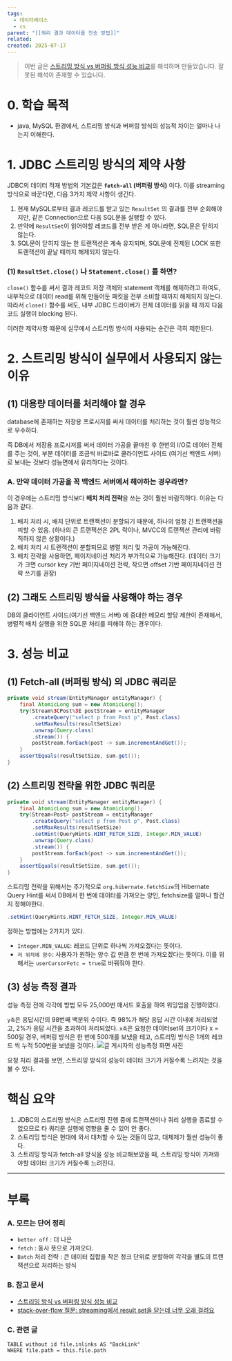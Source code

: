 ```yaml
---
tags:
  - 데이터베이스
  - cs
parent: "[[쿼리 결과 데이터를 전송 방법]]"
related: 
created: 2025-07-17
---
```


> 이번 글은 [스트리밍 방식 vs 버퍼링 방식 성능 비교](https://vladmihalcea.com/how-does-mysql-result-set-streaming-perform-vs-fetching-the-whole-jdbc-resultset-at-once/)를 해석하며 만들었습니다. 잘못된 해석이 존재할 수 있습니다.

# 0. 학습 목적
- java, MySQL 환경에서, 스트리밍 방식과 버퍼링 방식의 성능적 차이는 얼마나 나는지 이해한다.

# 1. JDBC 스트리밍 방식의 제약 사항
JDBC의 데이터 적재 방법의 기본값은 **`fetch-all` (버퍼링 방식)** 이다. 이를 streaming 방식으로 바꾼다면, 다음 3가지 제약 사항이 생긴다.

1. 현재 MySQL로부터 결과 레코드를 받고 있는 `ResultSet` 의 결과를 전부 순회해야지만,  같은 Connection으로 다음 SQL문을 실행할 수 있다.
2. 만약에 `ResultSet`이 읽어야할 레코드를 전부 받은 게 아니라면, SQL문은 닫히지 않는다. 
3. SQL문이 닫히지 않는 한 트랜잭션은 계속 유지되며, SQL문에 전제된 LOCK 또한 트랜잭션이 끝날 때까지 해제되지 않는다. 

### (1) `ResultSet.close()` 나 `Statement.close()` 를 하면?
`close()` 함수를 써서 결과 레코드 저장 객체와 statement 객체를 해제하려고 하여도, 내부적으로 데이터 read를 위해 만들어둔 패킷을 전부 소비할 때까지 해제되지 않는다. 따라서 `close()` 함수를 써도, 내부 JDBC 드라이버가 전제 데이터를 읽을 때 까지 다음 코드 실행이 blocking 된다. 

이러한 제약사항 떄문에 실무에서 스트리밍 방식이 사용되는 순간은 극히 제한된다. 

# 2. 스트리밍 방식이 실무에서 사용되지 않는 이유

## (1) 대용량 데이터를 처리해야 할 경우
database에 존재하는 저장용 프로시저를 써서 데이터를 처리하는 것이 훨씬 성능적으로 우수하다. 

즉 DB에서 저장용 프로시저를 써서 데이터 가공을 끝마친 후 한번의 I/O로 데이터 전체를 주는 것이, 부분 데이터를 조금씩 바로바로 클라이언트 사이드 (여기선 백엔드 서버) 로 보내는 것보다 성능면에서 유리하다는 것이다.

### A. 만약 데이터 가공을 꼭 백엔드 서버에서 해야하는 경우라면? 
이 경우에는 스트리밍 방식보다 **배치 처리 전략**을 쓰는 것이 훨씬 바람직하다. 이유는 다음과 같다. 

1. 배치 처리 시, 배치 단위로 트랜잭션이 분할되기 때문에, 하나의 엄청 긴 트랜잭션을 피할 수 있음.
   (하나의 큰 트랜잭션은 2PL 락이나, MVCC의 트랜잭션 관리에 바람직하지 않은 상황이다.) 
2. 배치 처리 시 트랜잭션이 분할되므로 병렬 처리 및 가공이 가능해진다. 
3. 배치 전략을 사용하면, 페이지네이션 처리가 부가적으로 가능해진다.
   (데이터 크기가 크면 cursor key 기반 페이지네이션 전략, 작으면 offset 기반 페이지네이션 전략 쓰기를 권장) 

## (2) 그래도 스트리밍 방식을 사용해야 하는 경우
DB의 클라이언트 사이드(여기선 백엔드 서버) 에 중대한 메모리 할당 제한이 존재해서, 병렬적 배치 실행을 위한 SQL문 처리를 피해야 하는 경우이다. 

# 3. 성능 비교

## (1) Fetch-all (버퍼링 방식) 의 JDBC 쿼리문
```java
private void stream(EntityManager entityManager) {
    final AtomicLong sum = new AtomicLong();
    try(Stream%3CPost%3E postStream = entityManager
        .createQuery("select p from Post p", Post.class)
        .setMaxResults(resultSetSize)
        .unwrap(Query.class)
        .stream()) {
        postStream.forEach(post -> sum.incrementAndGet());
    }
    assertEquals(resultSetSize, sum.get());
}
```

## (2) 스트리밍 전략을 위한 JDBC 쿼리문
```java
private void stream(EntityManager entityManager) {
    final AtomicLong sum = new AtomicLong();
    try(Stream<Post> postStream = entityManager
        .createQuery("select p from Post p", Post.class)
        .setMaxResults(resultSetSize)
        .setHint(QueryHints.HINT_FETCH_SIZE, Integer.MIN_VALUE)
        .unwrap(Query.class)
        .stream()) {
        postStream.forEach(post -> sum.incrementAndGet());
    }
    assertEquals(resultSetSize, sum.get());
}
```

스트리밍 전략을 위해서는 추가적으로 `org.hibernate.fetchSize`의 Hibernate Query Hint를 써서 DB에서 한 번에 데이터를 가져오는 양인, fetchsize를 얼마나 할건지 정해야한다.
```java
.setHint(QueryHints.HINT_FETCH_SIZE, Integer.MIN_VALUE)
```
정하는 방법에는 2가지가 있다.

- `Integer.MIN_VALUE`: 레코드 단위로 하나씩 가져오겠다는 뜻이다.
- `저 위치에 양수`: 사용자가 원하는 양수 값 만큼 한 번에 가져오겠다는 뜻이다. 이를 위해서는 `userCursorFetc = true`로 바꿔줘야 한다. 

## (3) 성능 측정 결과
성능 측정 전에 각각에 방법 모두 25,000번 매서드 호출을 하여 워밍업을 진행하였다. 

`y축`은 응답시간의 98번째 백분위 수이다. 즉 98%가 해당 응답 시간 이내에 처리되었고, 2%가 응답 시간을 초과하여 처리되었다.
`x축`은 요청한 데이터set의 크기이다 x = 500일 경우, 버퍼링 방식은 한 번에 500개를 보냈을 테고, 스트리밍 방식은 1개의 레코드 씩 누적 500번을 보냈을 것이다. 
![글 게시자의 성능측정 화면 사진](https://vladmihalcea.com/wp-content/uploads/2016/11/mysqlstreaming.png)

요청 처리 결과를 보면, 스트리밍 방식의 성능이 데이터 크기가 커질수록 느려지는 것을 볼 수 있다.

# 핵심 요약
1. JDBC의 스트리밍 방식은 스트리밍 진행 중에 트랜잭션이나 쿼리 실행을 종료할 수 없으므로 타 쿼리문 실행에 영향을 줄 수 있어 안 좋다.
2. 스트리밍 방식은 현대에 와서 대처할 수 있는 것들이 많고, 대체제가 훨씬 성능이 좋다.
3. 스트리밍 방식과 fetch-all 방식을 성능 비교해보았을 때, 스트리밍 방식이 가져와야할 데이터 크기가 커질수록 느려진다.

---

# 부록

### A. 모르는 단어 정리 
- `better off`
  : 더 나은 
- `fetch`
  : 동사 뜻으로 가져오다. 
- `Batch` 처리 전략
  : 큰 데이터 집합을 작은 청크 단위로 분할하여 각각을 별도의 트랜잭션으로 처리하는 방식

###  B. 참고 문서
- [스트리밍 방식 vs 버퍼링 방식 성능 비교](https://vladmihalcea.com/how-does-mysql-result-set-streaming-perform-vs-fetching-the-whole-jdbc-resultset-at-once/)
- [stack-over-flow 질문: streaming에서 result set을 닫는데 너무 오래 걸려요](https://stackoverflow.com/questions/20140178/closing-a-streaming-result-set-using-mysql-jdbc-takes-a-long-time)

### C. 관련 글

```dataview
TABLE without id file.inlinks AS "BackLink"
WHERE file.path = this.file.path
```
